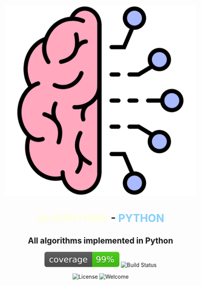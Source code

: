 

<div style="text-align:center;">

![Logo](logo.svg)
<h1>
<span style="color:lightyellow;">
ALGORITHMS</span> - <span style="color:lightskyblue;">PYTHON</span>
</h1>
<h2>
All algorithms implemented in Python
</h2>

</div>


<div style="text-align:center;">

![Coverage](coverage.svg)
![Build Status](https://img.shields.io/badge/build-pending-yellow.svg)
</div>

<div style="text-align:center;">

![License](https://img.shields.io/badge/license-All%20Rights%20Reserved-lightgrey.svg)
![Welcome](https://img.shields.io/badge/Welcome-We%20are%20Glad%20You're%20Here-pink)

</div>
